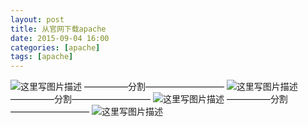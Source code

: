 ```yaml
---
layout: post
title: 从官网下载apache
date: 2015-09-04 16:00
categories: [apache]
tags: [apache]
---
```

![这里写图片描述](http://img.blog.csdn.net/20150904155853666 "")
—————分割—————————
![这里写图片描述](http://img.blog.csdn.net/20150904155910394 "")
—————分割—————————
![这里写图片描述](http://img.blog.csdn.net/20150904155926871 "")
—————分割—————————
![这里写图片描述](http://img.blog.csdn.net/20150904155938445 "")
